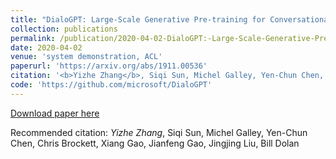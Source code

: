 ```yaml
---
title: "DialoGPT: Large-Scale Generative Pre-training for Conversational Response Generation."
collection: publications
permalink: /publication/2020-04-02-DialoGPT:-Large-Scale-Generative-Pre-training-for-Conversational-Response-Generation
date: 2020-04-02
venue: 'system demonstration, ACL'
paperurl: 'https://arxiv.org/abs/1911.00536'
citation: '<b>Yizhe Zhang</b>, Siqi Sun, Michel Galley, Yen-Chun Chen, Chris Brockett, Xiang Gao, Jianfeng Gao, Jingjing Liu, Bill Dolan'
code: 'https://github.com/microsoft/DialoGPT'
---
```


[Download paper here](https://arxiv.org/abs/1911.00536)

Recommended citation: *Yizhe Zhang*, Siqi Sun, Michel Galley, Yen-Chun Chen, Chris Brockett, Xiang Gao, Jianfeng Gao, Jingjing Liu, Bill Dolan
